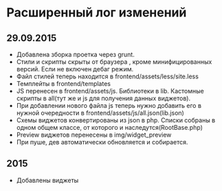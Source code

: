 Расширенный лог изменений
==========================

29.09.2015
----
- Добавлена зборка проетка через grunt.
- Стили и скрипты скрыты от браузера , кроме минифицированных версий. Если не включен дебаг режим. 
- Файл стилей теперь находится в frontend/assets/less/site.less
- Темплейты в frontend/templates
- JS перенесен в frontend/assets/js. Библиотеки в lib. Кастомные скрипты в all(тут же и js для получения данных виджетов). 
- При добавлении нового файла js теперь нужно добавить его в нужной очередности в frontend/assets/js/all.json(lib.json)
- Схемы виджетов конвертированы из json в php.  Списки собраны в одном общем классе, от которого и наследутся(RootBase.php)
- Preview виджетов перенесены в img/widget_preview
- При пуше, дев автоматически обновляется и собирается.


2015
-----
-  Добавлены виджеты

